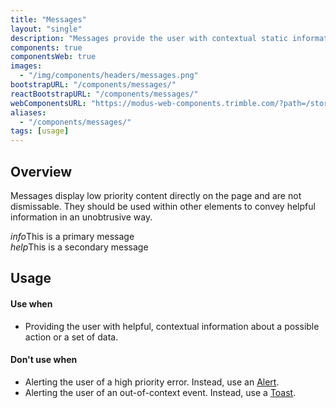 ```yaml
---
title: "Messages"
layout: "single"
description: "Messages provide the user with contextual static information. They have a lower priority than an alert."
components: true
componentsWeb: true
images:
  - "/img/components/headers/messages.png"
bootstrapURL: "/components/messages/"
reactBootstrapURL: "/components/messages/"
webComponentsURL: "https://modus-web-components.trimble.com/?path=/story/components-message--default"
aliases:
  - "/components/messages/"
tags: [usage]
---
```


## Overview

Messages display low priority content directly on the page and are not dismissable. They should be used within other elements to convey helpful information in an unobtrusive way.

<div class="d-flex flex-column">
  <div class="message message-primary">
    <i class="modus-icons notranslate me-1" aria-hidden="true">info</i>This is a primary message
  </div>
  <div class="message message-secondary">
    <i class="modus-icons notranslate me-1" aria-hidden="true">help</i>This is a secondary message
  </div>
</div>

## Usage

#### Use when

- Providing the user with helpful, contextual information about a possible action or a set of data.

#### Don't use when

- Alerting the user of a high priority error. Instead, use an [Alert](/components/web/alerts/).
- Alerting the user of an out-of-context event. Instead, use a [Toast](/components/web/toasts/).
